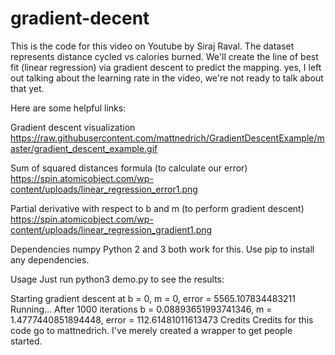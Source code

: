 # gradient-decent
This is the code for this video on Youtube by Siraj Raval. The dataset represents distance cycled vs calories burned. We'll create the line of best fit (linear regression) via gradient descent to predict the mapping. yes, I left out talking about the learning rate in the video, we're not ready to talk about that yet.

Here are some helpful links:

Gradient descent visualization
https://raw.githubusercontent.com/mattnedrich/GradientDescentExample/master/gradient_descent_example.gif

Sum of squared distances formula (to calculate our error)
https://spin.atomicobject.com/wp-content/uploads/linear_regression_error1.png

Partial derivative with respect to b and m (to perform gradient descent)
https://spin.atomicobject.com/wp-content/uploads/linear_regression_gradient1.png

Dependencies
numpy
Python 2 and 3 both work for this. Use pip to install any dependencies.

Usage
Just run python3 demo.py to see the results:

Starting gradient descent at b = 0, m = 0, error = 5565.107834483211
Running...
After 1000 iterations b = 0.08893651993741346, m = 1.4777440851894448, error = 112.61481011613473
Credits
Credits for this code go to mattnedrich. I've merely created a wrapper to get people started.
